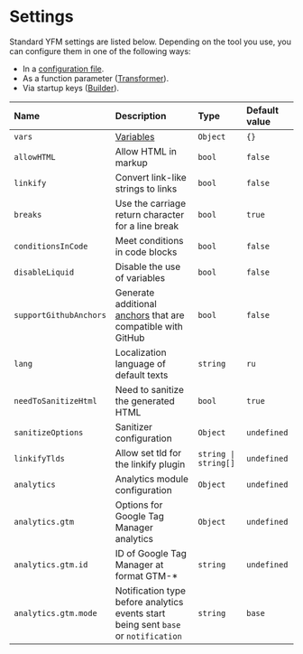 # Settings

Standard YFM settings are listed below. Depending on the tool you use, you can configure them in one of the following ways:

* In a [configuration file](./project/config.md).
* As a function parameter ([Transformer](./tools/transform/settings.md)).
* Via startup keys ([Builder](./tools/docs/settings.md)).

| Name | Description | Type | Default value |
| :--- | :--- | :--- | :--- |
| `vars` | [Variables](./syntax/vars.md) | `Object` | `{}` |
| `allowHTML` | Allow HTML in markup | `bool` | `false` |
| `linkify` | Convert link-like strings to links | `bool` | `false` |
| `breaks` | Use the carriage return character for a line break | `bool` | `true` |
| `conditionsInCode` | Meet conditions in code blocks | `bool` | `false` |
| `disableLiquid` | Disable the use of variables | `bool` | `false` |
| `supportGithubAnchors` | Generate additional [anchors](./syntax/base.md#headers) that are compatible with GitHub | `bool` | `false` |
| `lang` | Localization language of default texts | `string` | `ru` |
`needToSanitizeHtml` | Need to sanitize the generated HTML | `bool` | `true`
`sanitizeOptions` | Sanitizer configuration | `Object` | `undefined`
`linkifyTlds` | Allow set tld for the linkify plugin | `string \| string[]` | `undefined`
`analytics` | Analytics module configuration | `Object` | `undefined`
`analytics.gtm` | Options for Google Tag Manager analytics | `Object` | `undefined`
`analytics.gtm.id` | ID of Google Tag Manager at format GTM-* | `string` | `undefined`
`analytics.gtm.mode` | Notification type before analytics events start being sent `base` or `notification`  | `string` | `base`
